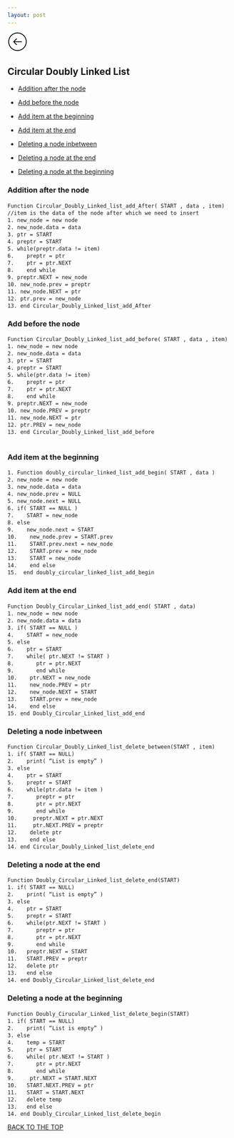 ```yaml
---
layout: post
---
```

 [![](/img/back.png)](/Data-Structures/)

## Circular Doubly Linked List

* [Addition after the node](#addition-after-the-node)

* [Add before the node](#add-before-the-node)

* [Add item at the beginning](#add-item-at-the-beginning)

* [Add item at the end](#add-item-at-the-end)

* [Deleting a node inbetween](#deleting-a-node-inbetween)

* [Deleting a node at the end](#deleting-a-node-at-the-end)

* [Deleting a node at the beginning](#deleting-a-node-at-the-beginning)


### Addition after the node

```
Function Circular_Doubly_Linked_list_add_After( START , data , item)   //item is the data of the node after which we need to insert
1. new_node = new node
2. new_node.data = data
3. ptr = START
4. preptr = START
5. while(preptr.data != item)
6.    preptr = ptr
7.    ptr = ptr.NEXT
8.    end while
9. preptr.NEXT = new_node
10. new_node.prev = preptr
11. new_node.NEXT = ptr 
12. ptr.prev = new_node
13. end Circular_Doubly_Linked_list_add_After

```

### Add before the node

```
Function Circular_Doubly_Linked_list_add_before( START , data , item) 
1. new_node = new node
2. new_node.data = data
3. ptr = START
4. preptr = START
5. while(ptr.data != item)
6.    preptr = ptr
7.    ptr = ptr.NEXT
8.    end while
9. preptr.NEXT = new_node
10. new_node.PREV = preptr
11. new_node.NEXT = ptr 
12. ptr.PREV = new_node
13. end Circular_Doubly_Linked_list_add_before


```

### Add item at the beginning

```
1. Function doubly_circular_linked_list_add_begin( START , data )
2. new_node = new node
3. new_node.data = data
4. new_node.prev = NULL
5. new_node.next = NULL
6. if( START == NULL )
7.    START = new_node
8. else
9.    new_node.next = START
10.    new_node.prev = START.prev
11.    START.prev.next = new_node 
12.    START.prev = new_node
13.    START = new_node
14.    end else
15.  end doubly_circular_linked_list_add_begin

```

### Add item at the end

```
Function Doubly_Circular_Linked_list_add_end( START , data)
1. new_node = new node
2. new_node.data = data
3. if( START == NULL )
4.    START = new_node
5. else
6.    ptr = START
7.    while( ptr.NEXT != START )
8.       ptr = ptr.NEXT
9.       end while
10.    ptr.NEXT = new_node
11.    new_node.PREV = ptr
12.    new_node.NEXT = START
13.    START.prev = new_node
14.    end else
15. end Doubly_Circular_Linked_list_add_end

```

### Deleting a node inbetween

```
Function Circular_Doubly_Linked_list_delete_between(START , item)
1. if( START == NULL)
2.    print( “List is empty” )
3. else  
4.    ptr = START
5.    preptr = START
6.    while(ptr.data != item )
7.       preptr = ptr
8.       ptr = ptr.NEXT 
9.       end while
10.     preptr.NEXT = ptr.NEXT
11.     ptr.NEXT.PREV = preptr
12.    delete ptr
13.    end else  
14. end Circular_Doubly_Linked_list_delete_end

```

### Deleting a node at the end

```
Function Doubly_Circular_Linked_list_delete_end(START)
1. if( START == NULL)
2.    print( “List is empty” )
3. else  
4.    ptr = START
5.    preptr = START
6.    while(ptr.NEXT != START )
7.       preptr = ptr
8.       ptr = ptr.NEXT
9.       end while
10.   preptr.NEXT = START
11.   START.PREV = preptr  
12.   delete ptr
13.   end else  
14. end Doubly_Circular_Linked_list_delete_end

```

### Deleting a node at the beginning

```
Function Doubly_Cirucular_Linked_list_delete_begin(START)
1. if( START == NULL)
2.    print( “List is empty” )
3. else  
4.    temp = START
5.    ptr = START
6.    while( ptr.NEXT != START )
7.       ptr = ptr.NEXT
8.       end while
9.     ptr.NEXT = START.NEXT
10.   START.NEXT.PREV = ptr 
11.   START = START.NEXT
12.   delete temp
13.   end else  
14. end Doubly_Circular_Linked_list_delete_begin

```

[BACK TO THE TOP](#top)
